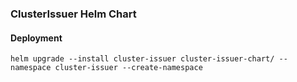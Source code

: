 ### ClusterIssuer Helm Chart

#### Deployment

```shell
helm upgrade --install cluster-issuer cluster-issuer-chart/ --namespace cluster-issuer --create-namespace
```
